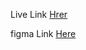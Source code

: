 Live Link [Hrer](https://joyful-sunflower-8bd39e.netlify.app/)

figma Link [Here](https://www.figma.com/file/aTu3GAZOs6seAlj3mEeA9f/Frontend-Task?node-id=0-1)

